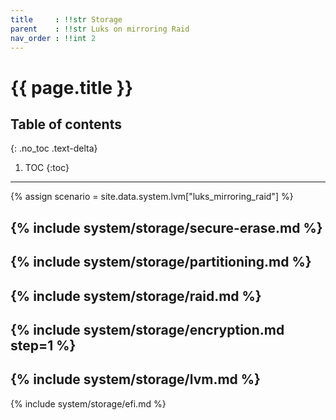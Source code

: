 ```yaml
---
title     : !!str Storage
parent    : !!str Luks on mirroring Raid
nav_order : !!int 2
---
```


# {{ page.title }}

## Table of contents
{: .no_toc .text-delta}

1. TOC
{:toc}

---

{% assign scenario = site.data.system.lvm["luks_mirroring_raid"] %}

{% include system/storage/secure-erase.md %}
---
{% include system/storage/partitioning.md %}
---
{% include system/storage/raid.md %}
---
{% include system/storage/encryption.md step=1 %}
---
{% include system/storage/lvm.md %}
---
{% include system/storage/efi.md %}
